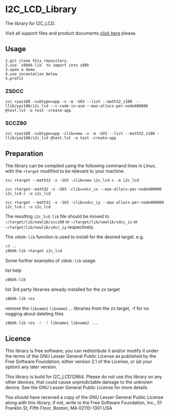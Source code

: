 # I2C_LCD_Library
The library for I2C_LCD.

Visit all support files and product documents [click here](https://github.com/SparkingStudio/I2C_LCD) please.


## Usage
    1.git clone this repository.
    2.use `z88dk-lib` to import into z88k
	3.open a demo
	4.use incantation below
	5.profit

### ZSDCC
`zcc +yaz180 -subtype=app -v -m -SO3 --list --math32_z180  -llib/yaz180/i2c_lcd --c-code-in-asm --max-allocs-per-node400000 @test.lst -o test -create-app`

### SCCZ80
`zcc +yaz180 -subtype=app -clib=new -v -m -SO3 --list --math32_z180 -llib/yaz180/i2c_lcd @test.lst -o test -create-app`

## Preparation

The library can be compiled using the following command lines in Linux, with the `+target` modified to be relevant to your machine.

`zcc +target --math32 -x -SO3 -clib=new i2c_lcd.c -o i2c_lcd`

`zcc +target--math32 -x -SO3 -clib=sdcc_ix --max-allocs-per-node400000 i2c_lcd.c -o i2c_lcd`

`zcc +target --math32 -x -SO3 -clib=sdcc_iy --max-allocs-per-node400000 i2c_lcd.c -o i2c_lcd`

The resulting `i2c_lcd.lib` file should be moved to `~/target/lib/newlib/sccz80` or `~/target/lib/newlib/sdcc_ix` or `~/target/lib/newlib/sdcc_iy` respectively.

The `z88dk-lib` function is used to install for the desired target. e.g.

```bash
cd ..
z88dk-lib +target i2c_lcd
```

Some further examples of `z88dk-lib` usage.

list help
```bash
z88dk-lib
```

list 3rd party libraries already installed for the zx target
```bash
z88dk-lib +zx
```
remove the `libname1` `libname2` ... libraries from the zx target, -f for no nagging about deleting files.
```bash
z88dk-lib +zx -r -f libname1 libname2 ...
```

## Licence

This library is free software; you can redistribute it and/or modify it under the terms of the GNU Lesser General Public License as published by the Free Software Foundation; either version 2.1 of the License, or (at your option) any later version.

This library is build for I2C_LCD12864. Please do not use this library on any other devices, that could cause unpredictable damage to the unknown device. See the GNU Lesser General Public License for more details.

You should have received a copy of the GNU Lesser General Public License along with this library; if not, write to the Free Software Foundation, Inc., 51 Franklin St, Fifth Floor, Boston, MA  02110-1301  USA
